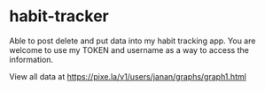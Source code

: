 # habit-tracker

Able to post delete and put data into my habit tracking app. You are welcome to use my TOKEN and username as a way to access the information. 

View all data at https://pixe.la/v1/users/janan/graphs/graph1.html
